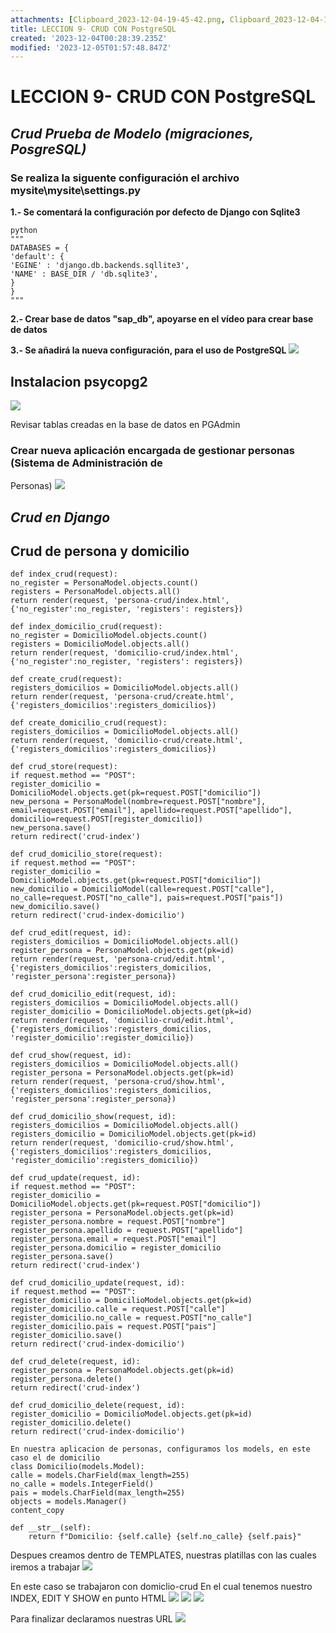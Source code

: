 ```yaml
---
attachments: [Clipboard_2023-12-04-19-45-42.png, Clipboard_2023-12-04-19-46-16.png, Clipboard_2023-12-04-19-46-28.png, Clipboard_2023-12-04-19-46-40.png, Clipboard_2023-12-04-19-47-01.png]
title: LECCION 9- CRUD CON PostgreSQL
created: '2023-12-04T00:28:39.235Z'
modified: '2023-12-05T01:57:48.847Z'
---
```


# LECCION 9- CRUD CON PostgreSQL

## *Crud Prueba de Modelo (migraciones, PosgreSQL)*

### Se realiza la siguente configuración el archivo mysite\mysite\settings.py
**1.- Se comentará la configuración por defecto de Django con Sqlite3**

```
python
"""
DATABASES = {
'default': {
'EGINE' : 'django.db.backends.sqllite3',
'NAME' : BASE_DIR / 'db.sqlite3',
}
}
"""
```

**2.- Crear base de datos "sap_db", apoyarse en el vídeo para crear base de datos**

**3.- Se añadirá la nueva configuración, para el uso de PostgreSQL**
![](@attachment/Clipboard_2023-12-04-09-29-46.png)

## Instalacion psycopg2
![](@attachment/Clipboard_2023-12-04-09-30-27.png)

Revisar tablas creadas en la base de datos en PGAdmin

### Crear nueva aplicación encargada de gestionar personas (Sistema de Administración de
Personas) 
![](@attachment/Clipboard_2023-12-04-09-28-14.png)

## *Crud en Django*

## Crud de persona y domicilio
```
def index_crud(request):
no_register = PersonaModel.objects.count()
registers = PersonaModel.objects.all()
return render(request, 'persona-crud/index.html', {'no_register':no_register, 'registers': registers})

def index_domicilio_crud(request):
no_register = DomicilioModel.objects.count()
registers = DomicilioModel.objects.all()
return render(request, 'domicilio-crud/index.html', {'no_register':no_register, 'registers': registers})

def create_crud(request):
registers_domicilios = DomicilioModel.objects.all()
return render(request, 'persona-crud/create.html', {'registers_domicilios':registers_domicilios})

def create_domicilio_crud(request):
registers_domicilios = DomicilioModel.objects.all()
return render(request, 'domicilio-crud/create.html', {'registers_domicilios':registers_domicilios})

def crud_store(request):
if request.method == "POST":
register_domicilio = DomicilioModel.objects.get(pk=request.POST["domicilio"])
new_persona = PersonaModel(nombre=request.POST["nombre"], email=request.POST["email"], apellido=request.POST["apellido"], domicilio=request.POST[register_domicilio])
new_persona.save()
return redirect('crud-index')

def crud_domicilio_store(request):
if request.method == "POST":
register_domicilio = DomicilioModel.objects.get(pk=request.POST["domicilio"])
new_domicilio = DomicilioModel(calle=request.POST["calle"], no_calle=request.POST["no_calle"], pais=request.POST["pais"])
new_domicilio.save()
return redirect('crud-index-domicilio')

def crud_edit(request, id):
registers_domicilios = DomicilioModel.objects.all()
register_persona = PersonaModel.objects.get(pk=id)
return render(request, 'persona-crud/edit.html', {'registers_domicilios':registers_domicilios, 'register_persona':register_persona})

def crud_domicilio_edit(request, id):
registers_domicilios = DomicilioModel.objects.all()
register_domicilio = DomicilioModel.objects.get(pk=id)
return render(request, 'domicilio-crud/edit.html', {'registers_domicilios':registers_domicilios, 'register_domicilio':register_domicilio})

def crud_show(request, id):
registers_domicilios = DomicilioModel.objects.all()
register_persona = PersonaModel.objects.get(pk=id)
return render(request, 'persona-crud/show.html', {'registers_domicilios':registers_domicilios, 'register_persona':register_persona})

def crud_domicilio_show(request, id):
registers_domicilios = DomicilioModel.objects.all()
registers_domicilio = DomicilioModel.objects.get(pk=id)
return render(request, 'domicilio-crud/show.html', {'registers_domicilios':registers_domicilios, 'register_domicilio':registers_domicilio})

def crud_update(request, id):
if request.method == "POST":
register_domicilio = DomicilioModel.objects.get(pk=request.POST["domicilio"])
register_persona = PersonaModel.objects.get(pk=id)
register_persona.nombre = request.POST["nombre"]
register_persona.apellido = request.POST["apellido"]
register_persona.email = request.POST["email"]
register_persona.domicilio = register_domicilio
register_persona.save()
return redirect('crud-index')

def crud_domicilio_update(request, id):
if request.method == "POST":
register_domicilio = DomicilioModel.objects.get(pk=id)
register_domicilio.calle = request.POST["calle"]
register_domicilio.no_calle = request.POST["no_calle"]
register_domicilio.pais = request.POST["pais"]
register_domicilio.save()
return redirect('crud-index-domicilio')

def crud_delete(request, id):
register_persona = PersonaModel.objects.get(pk=id)
register_persona.delete()
return redirect('crud-index')

def crud_domicilio_delete(request, id):
register_domicilio = DomicilioModel.objects.get(pk=id)
register_domicilio.delete()
return redirect('crud-index-domicilio')

En nuestra aplicacion de personas, configuramos los models, en este caso el de domicilio
class Domicilio(models.Model):
calle = models.CharField(max_length=255)
no_calle = models.IntegerField()
pais = models.CharField(max_length=255)
objects = models.Manager()
content_copy

def __str__(self):
    return f"Domicilio: {self.calle} {self.no_calle} {self.pais}"
```
Despues creamos dentro de TEMPLATES, nuestras platillas con las cuales iremos a trabajar
![](@attachment/Clipboard_2023-12-04-19-47-01.png)

En este caso se trabajaron con domiclio-crud
En el cual tenemos nuestro INDEX, EDIT Y SHOW en punto HTML
![](@attachment/Clipboard_2023-12-04-19-46-16.png)
![](@attachment/Clipboard_2023-12-04-19-46-28.png)
![](@attachment/Clipboard_2023-12-04-19-46-40.png)

Para finalizar declaramos nuestras URL
![](@attachment/Clipboard_2023-12-04-19-45-42.png)
